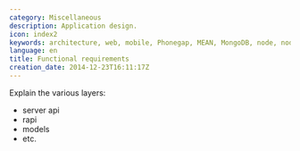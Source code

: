 ```yaml
---
category: Miscellaneous
description: Application design.
icon: index2
keywords: architecture, web, mobile, Phonegap, MEAN, MongoDB, node, nodeJS, express, expressJS, angular, angularJS, jQuery, Telerik, Kendo, Kendo UI, docker, Amazon, REST, API
language: en
title: Functional requirements
creation_date: 2014-12-23T16:11:17Z
---
```


Explain the various layers:
- server api
- rapi
- models
- etc.